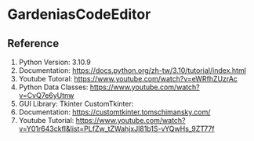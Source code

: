 # GardeniasCodeEditor

## Reference

1. Python Version: 3.10.9
  1. Documentation: https://docs.python.org/zh-tw/3.10/tutorial/index.html
  2. Youtube Tutoral: https://www.youtube.com/watch?v=eWRfhZUzrAc
1. Python Data Classes: https://www.youtube.com/watch?v=CvQ7e6yUtnw
2. GUI Library: Tkinter CustomTkinter:
  1. Documentation: https://customtkinter.tomschimansky.com/
  2. Youtube Tutorial: https://www.youtube.com/watch?v=Y01r643ckfI&list=PLfZw_tZWahjxJl81b1S-vYQwHs_9ZT77f
